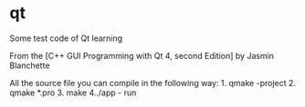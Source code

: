 # qt
Some test code of Qt learning

From the [C++ GUI Programming with Qt 4, second Edition] by Jasmin Blanchette


All the source file you can compile in the following way:
        1. qmake -project
        2. qmake *.pro
        3. make
        4../app - run
